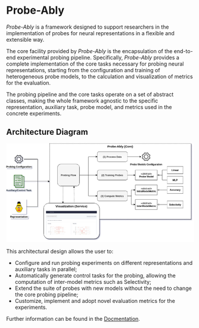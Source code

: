 # Probe-Ably

_Probe-Ably_ is a framework designed to support researchers in the implementation of probes for neural representations in a flexible and extensible way.

The core facility provided by _Probe-Ably_ is the encapsulation of the end-to-end experimental probing pipeline. Specifically, _Probe-Ably_ provides a complete implementation of the core tasks necessary for probing neural representations, starting from the configuration and training of heterogeneous probe models, to the calculation and visualization of metrics for the evaluation.

The probing pipeline and the core tasks operate on a set of abstract classes, making the whole framework agnostic to the specific representation, auxiliary task, probe model, and metrics used in the concrete experiments.

## Architecture Diagram

![alt text](docsrc/diagram.png)

This architectural design allows the user to:

- Configure and run probing experiments on different representations and auxiliary tasks in parallel;
- Automatically generate control tasks for the probing, allowing the computation of inter-model metrics such as Selectivity;
- Extend the suite of probes with new models without the need to change the core probing pipeline;
- Customize, implement and adopt novel evaluation metrics for the experiments.

Further information can be found in the [Docmentation](https://ai-systems.github.io/Probe-Ably/).
